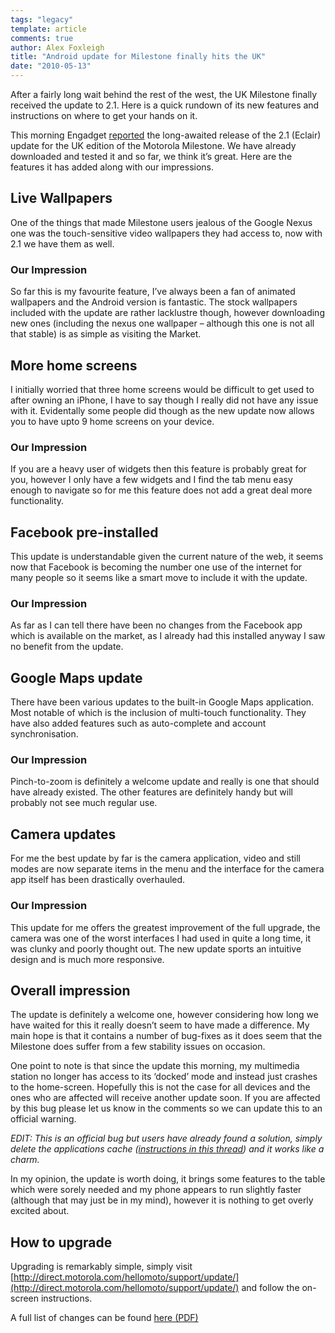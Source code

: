 ```yaml
---
tags: "legacy"
template: article 
comments: true 
author: Alex Foxleigh
title: "Android update for Milestone finally hits the UK"
date: "2010-05-13"
---
```


After a fairly long wait behind the rest of the west, the UK Milestone finally received the update to 2.1. Here is a quick rundown of its new features and instructions on where to get your hands on it.

This morning Engadget [reported](http://www.engadget.com/2010/05/06/milestone-gets-android-2-1-update-in-uk-available-to-download-n/) the long-awaited release of the 2.1 (Eclair) update for the UK edition of the Motorola Milestone. We have already downloaded and tested it and so far, we think it’s great. Here are the features it has added along with our impressions.

## Live Wallpapers

One of the things that made Milestone users jealous of the Google Nexus one was the touch-sensitive video wallpapers they had access to, now with 2.1 we have them as well.

### Our Impression

So far this is my favourite feature, I’ve always been a fan of animated wallpapers and the Android version is fantastic. The stock wallpapers included with the update are rather lacklustre though, however downloading new ones (including the nexus one wallpaper – although this one is not all that stable) is as simple as visiting the Market.

## More home screens

I initially worried that three home screens would be difficult to get used to after owning an iPhone, I have to say though I really did not have any issue with it. Evidentally some people did though as the new update now allows you to have upto 9 home screens on your device.

### Our Impression

If you are a heavy user of widgets then this feature is probably great for you, however I only have a few widgets and I find the tab menu easy enough to navigate so for me this feature does not add a great deal more functionality.

## Facebook pre-installed

This update is understandable given the current nature of the web, it seems now that Facebook is becoming the number one use of the internet for many people so it seems like a smart move to include it with the update.

### Our Impression

As far as I can tell there have been no changes from the Facebook app which is available on the market, as I already had this installed anyway I saw no benefit from the update.

## Google Maps update

There have been various updates to the built-in Google Maps application. Most notable of which is the inclusion of multi-touch functionality. They have also added features such as auto-complete and account synchronisation.

### Our Impression

Pinch-to-zoom is definitely a welcome update and really is one that should have already existed. The other features are definitely handy but will probably not see much regular use.

## Camera updates

For me the best update by far is the camera application, video and still modes are now separate items in the menu and the interface for the camera app itself has been drastically overhauled.

### Our Impression

This update for me offers the greatest improvement of the full upgrade, the camera was one of the worst interfaces I had used in quite a long time, it was clunky and poorly thought out. The new update sports an intuitive design and is much more responsive.

## Overall impression

The update is definitely a welcome one, however considering how long we have waited for this it really doesn’t seem to have made a difference. My main hope is that it contains a number of bug-fixes as it does seem that the Milestone does suffer from a few stability issues on occasion.

One point to note is that since the update this morning, my multimedia station no longer has access to its ‘docked’ mode and instead just crashes to the home-screen. Hopefully this is not the case for all devices and the ones who are affected will receive another update soon. If you are affected by this bug please let us know in the comments so we can update this to an official warning.

_EDIT: This is an official bug but users have already found a solution, simply delete the applications cache ([instructions in this thread](http://code.google.com/p/android/issues/detail?id=7694#c5)) and it works like a charm._

In my opinion, the update is worth doing, it brings some features to the table which were sorely needed and my phone appears to run slightly faster (although that may just be in my mind), however it is nothing to get overly excited about.

## How to upgrade

Upgrading is remarkably simple, simply visit [http://direct.motorola.com/hellomoto/support/update/](http://direct.motorola.com/hellomoto/support/update/) and follow the on-screen instructions.

A full list of changes can be found [here (PDF)](https://rsddownload.motorola.com/download/MILESTONE_Upgrade_Android_2.1__March_24_2010.pdf)
